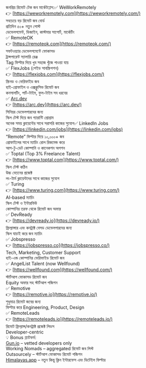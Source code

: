 জনপ্রিয় রিমোট টেক জব মার্কেটপ্লেস:✅ WeWorkRemotely  
👉 [https://weworkremotely.com](https://weworkremotely.com/)  
সবচেয়ে বড় রিমোট জব বোর্ড  
প্রতিদিন ৫০+ নতুন পোস্ট  
ডেভেলপমেন্ট, ডিজাইন, কাস্টমার সাপোর্ট, মার্কেটিং  
✅ RemoteOK  
👉 [https://remoteok.com](https://remoteok.com/)  
সফটওয়্যার ডেভেলপমেন্টে ফোকাসড  
ট্রান্সপারেন্ট স্যালারি রেঞ্জ  
Tag ফিল্টার দিয়ে খুব সহজে খুঁজে পাওয়া যায়  
✅ FlexJobs (পেইড সাবস্ক্রিপশন)  
👉 [https://flexjobs.com](https://flexjobs.com/)  
স্ক্রিনড ও ভেরিফাইড জব  
হাই-প্রোফাইল ও এক্সক্লুসিভ রিমোট জব  
কনসালটিং, পার্ট-টাইম, ফুল-টাইম সব ধরনের  
✅ [Arc.dev](http://arc.dev/)  
👉 [https://arc.dev](https://arc.dev/)  
সিনিয়র ডেভেলপারদের জন্য  
স্কিল টেস্ট দিয়ে জব গ্যারান্টি প্রোগ্রাম  
অনেক সময় ক্লায়েন্টের সাথে সরাসরি কাজের সুযোগ✅ LinkedIn Jobs  
👉 [https://linkedin.com/jobs](https://linkedin.com/jobs)  
“Remote” ফিল্টার দিয়ে ১০,০০০+ জব  
প্রোফাইলের সাথে ম্যাচিং রোল রিকমেন্ড করে  
আপ-টু-ডেট কোম্পানি ও কানেকশন অপশন  
✅ Toptal (Top 3% Freelance Talent)  
👉 [https://www.toptal.com](https://www.toptal.com/)  
স্কিল টেস্ট কঠিন  
উচ্চ বেতনের প্রজেক্ট  
লং-টার্ম ক্লায়েন্টদের সাথে কাজের সুযোগ  
✅ Turing  
👉 [https://www.turing.com](https://www.turing.com/)  
AI-based ম্যাচিং  
স্কিল টেস্ট ও ইন্টারভিউ  
কোম্পানির তরফ থেকে রিমোট জব অফার  
✅ DevReady  
👉 [https://devready.io](https://devready.io/)  
ফ্রিল্যান্সার এবং কনট্রাক্ট বেসড ডেভেলপারদের জন্য  
স্কিল যাচাই করে জব ম্যাচিং  
✅ Jobspresso  
👉 [https://jobspresso.co](https://jobspresso.co/)  
Tech, Marketing, Customer Support  
হাই-এন্ড কোম্পানির ভেরিফাইড রিমোট জব  
✅ AngelList Talent (now Wellfound)  
👉 [https://wellfound.com](https://wellfound.com/)  
স্টার্টআপ ফোকাসড রিমোট জব  
Equity অফার সহ স্টার্টআপ পজিশন  
✅ Remotive  
👉 [https://remotive.io](https://remotive.io/)  
শুধুমাত্র রিমোট জবের জন্য  
ফিল্টার করে Engineering, Product, Design  
✅ RemoteLeads  
👉 [https://remoteleads.io](https://remoteleads.io/)  
রিমোট ফ্রিল্যান্স/কনট্রাক্ট প্রজেক্ট লিডস  
Developer-centric  
💡 Bonus প্ল্যাটফর্ম:  
[Gun.io](http://gun.io/) – vetted developers only  
Working Nomads – aggregated রিমোট জব লিস্ট  
Outsourcely – স্টার্টআপ ফোকাসড রিমোট পজিশন  
[Himalayas.app](http://himalayas.app/) – নতুন কিন্তু ক্লিন ইন্টারফেস এবং ডিটেইল ফিল্টার
